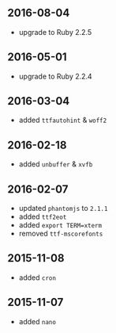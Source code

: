 ## 2016-08-04

* upgrade to Ruby 2.2.5

## 2016-05-01

* upgrade to Ruby 2.2.4

## 2016-03-04

* added `ttfautohint` & `woff2`

## 2016-02-18

* added `unbuffer` & `xvfb`

## 2016-02-07

* updated `phantomjs` to `2.1.1`
* added `ttf2eot`
* added `export TERM=xterm`
* removed `ttf-mscorefonts`

## 2015-11-08

* added `cron`

## 2015-11-07

* added `nano`
